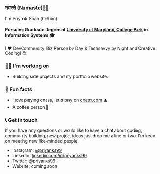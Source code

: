 ### नमस्ते (Namaste)🙏🏻 
I'm Priyank Shah (he/him) 

#### Pursuing Graduate Degree at <a href = "https://www.umd.edu/">University of Maryland, College Park</a> in Information Systems 🎓

I ❤ DevCommunity, Biz Person by Day & Techsavvy by Night and Creative Coding! 😊

### 👩‍💻 I'm working on
- Building side projects and my portfolio website. 


### 🌴 Fun facts
- I love playing chess, let's play on <a href = "https://www.chess.com/member/priyanks99">chess.com</a> ♟️
- A coffee person 🍵


### 📞 Get in touch
If you have any questions or would like to have a chat about coding, community building, new project ideas just drop me a line or two. I'm keen on meeting new like-minded people.

- Instagram: <a href = "https://www.instagram.com/priyanks99/">@priyanks99</a>
- LinkedIn: <a href = "https://www.linkedin.com/in/priyanks99/">linkedin.com/in/priyanks99</a>
- Twitter: <a href = "https://twitter.com/priyanks99">@priyanks99</a>
- Website: coming soon

<!--
**priyank04/priyank04** is a ✨ _special_ ✨ repository because its `README.md` (this file) appears on your GitHub profile.

Here are some ideas to get you started:

- 🔭 I’m currently working on ...
- 🌱 I’m currently learning ...
- 👯 I’m looking to collaborate on ...
- 🤔 I’m looking for help with ...
- 💬 Ask me about ...
- 📫 How to reach me: ...
- 😄 Pronouns: ...
- ⚡ Fun fact: ...
-->
